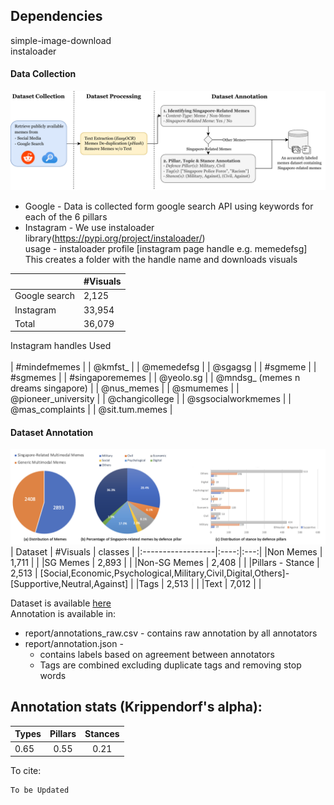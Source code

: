## Dependencies
simple-image-download <br/>
instaloader 

#### Data Collection
![Image collection pipeline](./data-annotation-pipeline.png)
* Google - Data is collected form google search API using keywords for each of the 6 pillars <br/>
* Instagram - We use instaloader library(https://pypi.org/project/instaloader/) <br/>
    usage - instaloader profile [instagram page handle e.g. memedefsg] <br/>
    This creates a folder with the handle name and downloads visuals <br/>

|               | #Visuals      |
| ------------- | ------------- |
| Google search | 2,125         |
| Instagram     | 33,954        |
| Total         | 36,079        |


Instagram handles Used <br/>
<br/>
| #mindefmemes                       |
| @kmfst_                            |
| @memedefsg                         |
| @sgagsg                            |
| #sgmeme                            |
| #sgmemes                           |
| #singaporememes                    |
| @yeolo.sg                          |
| @mndsg_ (memes n dreams singapore) |
| @nus_memes                         |
| @smumemes                          |
| @pioneer_university                |
| @changicollege                     |
| @sgsocialworkmemes                 |
| @mas_complaints                    |
| @sit.tum.memes                     |

#### Dataset Annotation
![Dataset Stats](./dataset_stats_updated.png)
| Dataset           | #Visuals | classes |
|:------------------|:----:|:---:|
|Non Memes          | 1,711     |     |
|SG Memes           | 2,893     |     |
|Non-SG Memes       | 2,408     |     |
|Pillars - Stance   | 2,513     | [Social,Economic,Psychological,Military,Civil,Digital,Others]-[Supportive,Neutral,Against] |
|Tags               | 2,513     |     |
|Text               | 7,012     |     |

Dataset is available [here](https://drive.google.com/file/d/1KgjldRB1UjzD4fJGTPoiJIgzLVTzWYoS/view?usp=sharing) <br/>
Annotation is available in: <br/>
* report/annotations_raw.csv - contains raw annotation by all annotators
* report/annotation.json - <br/>
    - contains labels based on agreement between annotators<br/>
    - Tags are combined excluding duplicate tags and removing stop words

## Annotation stats (Krippendorf's alpha):
| Types           | Pillars | Stances |
|:----------------|:-------:|:-------:|
| 0.65            | 0.55    | 0.21    |


To cite:
```
To be Updated
```
